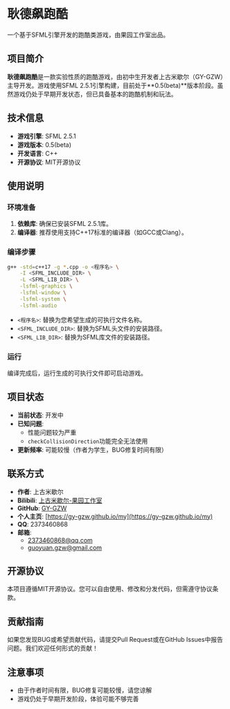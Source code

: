 # 耿德飙跑酷

一个基于SFML引擎开发的跑酷类游戏，由果园工作室出品。

## 项目简介

**耿德飙跑酷**是一款实验性质的跑酷游戏，由初中生开发者上古米歇尔（GY-GZW）主导开发。游戏使用SFML 2.5.1引擎构建，目前处于**0.5(beta)**版本阶段。虽然游戏仍处于早期开发状态，但已具备基本的跑酷机制和玩法。

## 技术信息

- **游戏引擎**: SFML 2.5.1
- **游戏版本**: 0.5(beta)
- **开发语言**: C++
- **开源协议**: MIT开源协议

## 使用说明

### 环境准备

1. **依赖库**: 确保已安装SFML 2.5.1库。
2. **编译器**: 推荐使用支持C++17标准的编译器（如GCC或Clang）。

### 编译步骤

```bash
g++ -std=c++17 -g *.cpp -o <程序名> \
    -I <SFML_INCLUDE_DIR> \
    -L <SFML_LIB_DIR> \
    -lsfml-graphics \
    -lsfml-window \
    -lsfml-system \
    -lsfml-audio
```

- `<程序名>`: 替换为您希望生成的可执行文件名称。
- `<SFML_INCLUDE_DIR>`: 替换为SFML头文件的安装路径。
- `<SFML_LIB_DIR>`: 替换为SFML库文件的安装路径。

### 运行

编译完成后，运行生成的可执行文件即可启动游戏。

## 项目状态

- **当前状态**: 开发中
- **已知问题**:
  - 性能问题较为严重
  - `checkCollisionDirection`功能完全无法使用
- **更新频率**: 可能较慢（作者为学生，BUG修复时间有限）

## 联系方式

- **作者**: 上古米歇尔
- **Bilibili**: [上古米歇尔-果园工作室](https://space.bilibili.com/)
- **GitHub**: [GY-GZW](https://github.com/GY-GZW)
- **个人主页**: [https://gy-gzw.github.io/my](https://gy-gzw.github.io/my)
- **QQ**: 2373460868
- **邮箱**:
  - 2373460868@qq.com
  - guoyuan.gzw@gmail.com

## 开源协议

本项目遵循MIT开源协议。您可以自由使用、修改和分发代码，但需遵守协议条款。

## 贡献指南

如果您发现BUG或希望贡献代码，请提交Pull Request或在GitHub Issues中报告问题。我们欢迎任何形式的贡献！

## 注意事项

- 由于作者时间有限，BUG修复可能较慢，请您谅解
- 游戏仍处于早期开发阶段，体验可能不够完善